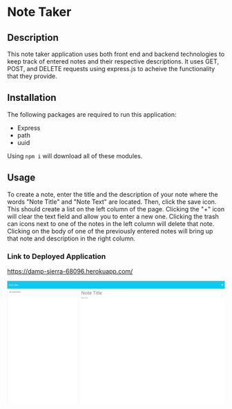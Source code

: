 # Note Taker

## Description

This note taker application uses both front end and backend technologies to keep track of entered notes and their respective descriptions. It uses GET, POST, and DELETE requests using express.js to acheive the functionality that they provide.

## Installation

The following packages are required to run this application:
- Express
- path
- uuid  

Using ```npm i``` will download all of these modules.

## Usage

To create a note, enter the title and the description of your note where the words "Note Title" and "Note Text" are located. Then, click the save icon. This should create a list on the left column of the page. Clicking the "+" icon will clear the text field and allow you to enter a new one. Clicking the trash can icons next to one of the notes in the left column will delete that note. Clicking on the body of one of the previously entered notes will bring up that note and description in the right column.

### Link to Deployed Application

https://damp-sierra-68096.herokuapp.com/

 ![alt text](assets/images/localhost_3001_notes.png)
